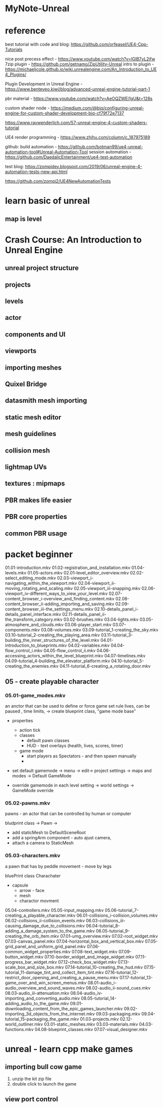 # MyNote-Unreal

# reference

best tutorial with code and blog:
https://github.com/orfeasel/UE4-Cpp-Tutorials


nice post precess effect - https://www.youtube.com/watch?v=lGlB7vL2ifw
7zip plugin - https://github.com/getnamo/ZipUtility-Unreal
intro to plugin - https://michaeljcole.github.io/wiki.unrealengine.com/An_Introduction_to_UE4_Plugins/

Plugin Development in Unreal Engine - https://www.benteveo.kiwi/blog/advanced-unreal-engine-tutorial-part-1

pbr material - https://www.youtube.com/watch?v=AeOQZWEi1gU&t=128s


custom shader node - https://medium.com/@biq/configuring-unreal-engine-for-custom-shader-development-biq-cf79f72e7137


https://www.raywenderlich.com/57-unreal-engine-4-custom-shaders-tutorial

UE4 render programming - https://www.zhihu.com/column/c_187975189


github:
 build automation - https://github.com/botman99/ue4-unreal-automation-tool#Unreal-Automation-Tool
 session automation - https://github.com/DaedalicEntertainment/ue4-test-automation
 
 
 test blog:
 https://zompidev.blogspot.com/2019/06/unreal-engine-4-automation-tests-new-api.html
 
 https://github.com/zompi2/UE4NewAutomationTests
 
 # learn basic of unreal 
 
 ## map is level
 
 # Crash Course: An Introduction to Unreal Engine 
 
 ## unreal project structure
 ## projects
 ## levels
 ## actor
 ## components and UI
 ## viewports
 ## importing meshes
 ## Quixel Bridge
 ## datasmith mesh importing
 ## static mesh editor
 ## mesh guidelines
 ## collision mesh
 ## lightmap UVs
 ## textures : mipmaps
 ## PBR makes life easier
 ## PBR core properties
 ## common PBR usage
 
 

# packet beginner

01.01-introduction.mkv
01.02-registration_and_installation.mkv
01.04-levels.mkv
01.05-actors.mkv
02.01-level_editor_overview.mkv
02.02-select_editing_mode.mkv
02.03-viewport_i-navigating_within_the_viewport.mkv
02.04-viewport_ii-moving_rotating_and_scaling.mkv
02.05-viewport_iii-snapping.mkv
02.06-viewport_iv-different_ways_to_view_your_level.mkv
02.07-content_browser_i-overview_and_finding_content.mkv
02.08-content_browser_ii-adding_importing_and_saving.mkv
02.09-content_browser_iii-the_settings_menu.mkv
02.10-details_panel_i-details_panel_interface.mkv
02.11-details_panel_ii-the_transform_category.mkv
03.02-brushes.mkv
03.04-lights.mkv
03.05-atmosphere_and_clouds.mkv
03.06-player_start.mkv
03.07-components.mkv
03.08-volumes.mkv
03.09-tutorial_1-creating_the_sky.mkv
03.10-tutorial_2-creating_the_playing_area.mkv
03.11-tutorial_3-building_the_inner_structures_of_the_level.mkv
04.01-introduction_to_blueprints.mkv
04.02-variables.mkv
04.04-flow_control_i.mkv
04.05-flow_control_ii.mkv
04.06-accessing_actors_within_the_level_blueprint.mkv
04.07-timelines.mkv
04.09-tutorial_4-building_the_elevator_platform.mkv
04.10-tutorial_5-creating_the_enemies.mkv
04.11-tutorial_6-creating_a_rotating_door.mkv

## 05 - create playable character
### 05.01-game_modes.mkv
an anctor that can be used to define or force game set rule 
lives, can be paused , time limits, 
-> create blueprint class, "game mode base"

* properties
    * action tick
    * classes 
        * default pawn classes 
        * HUD - text overlays  (health, lives, scores, timer)
    * game mode
        * start players as Spectators - and then spawn manually
        * 

* set default gamemode
-> menu -> edit-> project settings -> maps and modes -> Default GameMode
* override gamemode in each level
setting -> world settings -> GameMode override


### 05.02-pawns.mkv
pawns - an actor that can be controlled by human or computer

bludprint class -> Pawn -> 
* add staticMesh to DefaultSceneRoot 
* add a springArm component - auto ajust camera, 
* attach a camera to StaticMesh




### 05.03-characters.mkv
a pawn that has by peddle movement - move by legs

bluePrint class Charachater
* capsule
    * arrow - face
    * mesh
    * charactor movment




    
    
05.04-controllers.mkv
05.05-input_mapping.mkv
05.06-tutorial_7-creating_a_playable_character.mkv
06.01-collisions_i-collision_volumes.mkv
06.02-collisions_ii-collision_events.mkv
06.03-collisions_iii-causing_damage_due_to_collisions.mkv
06.04-tutorial_8-adding_a_damage_system_to_the_game.mkv
06.05-tutorial_9-creating_the_orb_item.mkv
07.01-umg_overview.mkv
07.02-root_widget.mkv
07.03-canvas_panel.mkv
07.04-horizontal_box_and_vertical_box.mkv
07.05-grid_panel_and_uniform_grid_panel.mkv
07.06-common_widget_properties.mkv
07.08-text_widget.mkv
07.09-button_widget.mkv
07.10-border_widget_and_image_widget.mkv
07.11-progress_bar_widget.mkv
07.12-check_box_widget.mkv
07.13-scale_box_and_size_box.mkv
07.14-tutorial_10-creating_the_hud.mkv
07.15-tutorial_11-damage_tint_and_collect_item_tint.mkv
07.16-tutorial_12-restrict_door_opening_and_creating_a_pause_menu.mkv
07.17-tutorial_13-game_over_and_win_screen_menus.mkv
08.01-audio_i-audio_overview_and_sound_waves.mkv
08.02-audio_ii-sound_cues.mkv
08.03-audio_iii-attenuation.mkv
08.04-audio_iv-importing_and_converting_audio.mkv
08.05-tutorial_14-adding_audio_to_the_game.mkv
09.01-downloading_content_from_the_epic_games_launcher.mkv
09.02-importing_3d_objects_from_the_internet.mkv
09.03-packaging.mkv
09.04-tutorial_15-packaging_the_game.mkv
01.03-projects.mkv
02.12-world_outliner.mkv
03.01-static_meshes.mkv
03.03-materials.mkv
04.03-functions.mkv
04.08-blueprint_classes.mkv
07.07-visual_designer.mkv



# unreal - learn cpp make games

##  importing bull cow game
1. unzip the kit zip file
2. double click to launch the game

## view port control

